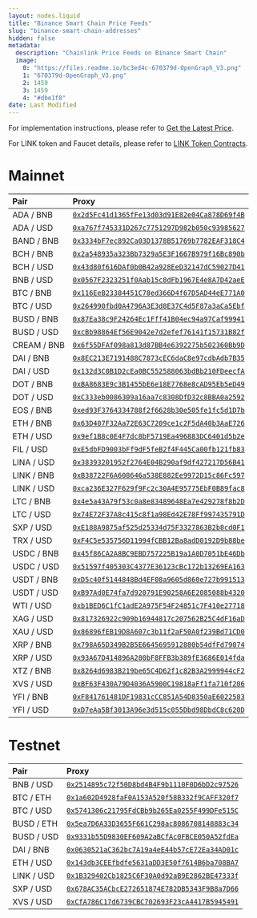 ```yaml
---
layout: nodes.liquid
title: "Binance Smart Chain Price Feeds"
slug: "binance-smart-chain-addresses"
hidden: false
metadata: 
  description: "Chainlink Price Feeds on Binance Smart Chain"
  image: 
    0: "https://files.readme.io/bc3ed4c-670379d-OpenGraph_V3.png"
    1: "670379d-OpenGraph_V3.png"
    2: 1459
    3: 1459
    4: "#dbe1f8"
date: Last Modified
---
```

For implementation instructions, please refer to [Get the Latest Price](doc:get-the-latest-price).

For LINK token and Faucet details, please refer to [LINK Token Contracts](doc:link-token-contracts).
# Mainnet

|Pair|Proxy|
|:---|:---|
|ADA / BNB|<a href='https://bscscan.com/address/0x2d5Fc41d1365fFe13d03d91E82e04Ca878D69f4B' target='_blank' rel='noreferrer, noopener'>`0x2d5Fc41d1365fFe13d03d91E82e04Ca878D69f4B`</a>|
|ADA / USD|<a href='https://bscscan.com/address/0xa767f745331D267c7751297D982b050c93985627' target='_blank' rel='noreferrer, noopener'>`0xa767f745331D267c7751297D982b050c93985627`</a>|
|BAND / BNB|<a href='https://bscscan.com/address/0x3334bF7ec892Ca03D1378B51769b7782EAF318C4' target='_blank' rel='noreferrer, noopener'>`0x3334bF7ec892Ca03D1378B51769b7782EAF318C4`</a>|
|BCH / BNB|<a href='https://bscscan.com/address/0x2a548935a323Bb7329a5E3F1667B979f16Bc890b' target='_blank' rel='noreferrer, noopener'>`0x2a548935a323Bb7329a5E3F1667B979f16Bc890b`</a>|
|BCH / USD|<a href='https://bscscan.com/address/0x43d80f616DAf0b0B42a928EeD32147dC59027D41' target='_blank' rel='noreferrer, noopener'>`0x43d80f616DAf0b0B42a928EeD32147dC59027D41`</a>|
|BNB / USD|<a href='https://bscscan.com/address/0x0567F2323251f0Aab15c8dFb1967E4e8A7D42aeE' target='_blank' rel='noreferrer, noopener'>`0x0567F2323251f0Aab15c8dFb1967E4e8A7D42aeE`</a>|
|BTC / BNB|<a href='https://bscscan.com/address/0x116EeB23384451C78ed366D4f67D5AD44eE771A0' target='_blank' rel='noreferrer, noopener'>`0x116EeB23384451C78ed366D4f67D5AD44eE771A0`</a>|
|BTC / USD|<a href='https://bscscan.com/address/0x264990fbd0A4796A3E3d8E37C4d5F87a3aCa5Ebf' target='_blank' rel='noreferrer, noopener'>`0x264990fbd0A4796A3E3d8E37C4d5F87a3aCa5Ebf`</a>|
|BUSD / BNB|<a href='https://bscscan.com/address/0x87Ea38c9F24264Ec1Fff41B04ec94a97Caf99941' target='_blank' rel='noreferrer, noopener'>`0x87Ea38c9F24264Ec1Fff41B04ec94a97Caf99941`</a>|
|BUSD / USD|<a href='https://bscscan.com/address/0xcBb98864Ef56E9042e7d2efef76141f15731B82f' target='_blank' rel='noreferrer, noopener'>`0xcBb98864Ef56E9042e7d2efef76141f15731B82f`</a>|
|CREAM / BNB|<a href='https://bscscan.com/address/0x6f55DFAf098a813d87BB4e6392275b502360Bb9D' target='_blank' rel='noreferrer, noopener'>`0x6f55DFAf098a813d87BB4e6392275b502360Bb9D`</a>|
|DAI / BNB|<a href='https://bscscan.com/address/0x8EC213E7191488C7873cEC6daC8e97cdbAdb7B35' target='_blank' rel='noreferrer, noopener'>`0x8EC213E7191488C7873cEC6daC8e97cdbAdb7B35`</a>|
|DAI / USD|<a href='https://bscscan.com/address/0x132d3C0B1D2cEa0BC552588063bdBb210FDeecfA' target='_blank' rel='noreferrer, noopener'>`0x132d3C0B1D2cEa0BC552588063bdBb210FDeecfA`</a>|
|DOT / BNB|<a href='https://bscscan.com/address/0xBA8683E9c3B1455bE6e18E7768e8cAD95Eb5eD49' target='_blank' rel='noreferrer, noopener'>`0xBA8683E9c3B1455bE6e18E7768e8cAD95Eb5eD49`</a>|
|DOT / USD|<a href='https://bscscan.com/address/0xC333eb0086309a16aa7c8308DfD32c8BBA0a2592' target='_blank' rel='noreferrer, noopener'>`0xC333eb0086309a16aa7c8308DfD32c8BBA0a2592`</a>|
|EOS / BNB|<a href='https://bscscan.com/address/0xed93F3764334788f2f6628b30e505fe1fc5d1D7b' target='_blank' rel='noreferrer, noopener'>`0xed93F3764334788f2f6628b30e505fe1fc5d1D7b`</a>|
|ETH / BNB|<a href='https://bscscan.com/address/0x63D407F32Aa72E63C7209ce1c2F5dA40b3AaE726' target='_blank' rel='noreferrer, noopener'>`0x63D407F32Aa72E63C7209ce1c2F5dA40b3AaE726`</a>|
|ETH / USD|<a href='https://bscscan.com/address/0x9ef1B8c0E4F7dc8bF5719Ea496883DC6401d5b2e' target='_blank' rel='noreferrer, noopener'>`0x9ef1B8c0E4F7dc8bF5719Ea496883DC6401d5b2e`</a>|
|FIL / USD|<a href='https://bscscan.com/address/0xE5dbFD9003bFf9dF5feB2f4F445Ca00fb121fb83' target='_blank' rel='noreferrer, noopener'>`0xE5dbFD9003bFf9dF5feB2f4F445Ca00fb121fb83`</a>|
|LINA / USD|<a href='https://bscscan.com/address/0x38393201952f2764E04B290af9df427217D56B41' target='_blank' rel='noreferrer, noopener'>`0x38393201952f2764E04B290af9df427217D56B41`</a>|
|LINK / BNB|<a href='https://bscscan.com/address/0xB38722F6A608646a538E882Ee9972D15c86Fc597' target='_blank' rel='noreferrer, noopener'>`0xB38722F6A608646a538E882Ee9972D15c86Fc597`</a>|
|LINK / USD|<a href='https://bscscan.com/address/0xca236E327F629f9Fc2c30A4E95775EbF0B89fac8' target='_blank' rel='noreferrer, noopener'>`0xca236E327F629f9Fc2c30A4E95775EbF0B89fac8`</a>|
|LTC / BNB|<a href='https://bscscan.com/address/0x4e5a43A79f53c0a8e83489648Ea7e429278f8b2D' target='_blank' rel='noreferrer, noopener'>`0x4e5a43A79f53c0a8e83489648Ea7e429278f8b2D`</a>|
|LTC / USD|<a href='https://bscscan.com/address/0x74E72F37A8c415c8f1a98Ed42E78Ff997435791D' target='_blank' rel='noreferrer, noopener'>`0x74E72F37A8c415c8f1a98Ed42E78Ff997435791D`</a>|
|SXP / USD|<a href='https://bscscan.com/address/0xE188A9875af525d25334d75F3327863B2b8cd0F1' target='_blank' rel='noreferrer, noopener'>`0xE188A9875af525d25334d75F3327863B2b8cd0F1`</a>|
|TRX / USD|<a href='https://bscscan.com/address/0xF4C5e535756D11994fCBB12Ba8adD0192D9b88be' target='_blank' rel='noreferrer, noopener'>`0xF4C5e535756D11994fCBB12Ba8adD0192D9b88be`</a>|
|USDC / BNB|<a href='https://bscscan.com/address/0x45f86CA2A8BC9EBD757225B19a1A0D7051bE46Db' target='_blank' rel='noreferrer, noopener'>`0x45f86CA2A8BC9EBD757225B19a1A0D7051bE46Db`</a>|
|USDC / USD|<a href='https://bscscan.com/address/0x51597f405303C4377E36123cBc172b13269EA163' target='_blank' rel='noreferrer, noopener'>`0x51597f405303C4377E36123cBc172b13269EA163`</a>|
|USDT / BNB|<a href='https://bscscan.com/address/0xD5c40f5144848Bd4EF08a9605d860e727b991513' target='_blank' rel='noreferrer, noopener'>`0xD5c40f5144848Bd4EF08a9605d860e727b991513`</a>|
|USDT / USD|<a href='https://bscscan.com/address/0xB97Ad0E74fa7d920791E90258A6E2085088b4320' target='_blank' rel='noreferrer, noopener'>`0xB97Ad0E74fa7d920791E90258A6E2085088b4320`</a>|
|WTI / USD|<a href='https://bscscan.com/address/0xb1BED6C1fC1adE2A975F54F24851c7F410e27718' target='_blank' rel='noreferrer, noopener'>`0xb1BED6C1fC1adE2A975F54F24851c7F410e27718`</a>|
|XAG / USD|<a href='https://bscscan.com/address/0x817326922c909b16944817c207562B25C4dF16aD' target='_blank' rel='noreferrer, noopener'>`0x817326922c909b16944817c207562B25C4dF16aD`</a>|
|XAU / USD|<a href='https://bscscan.com/address/0x86896fEB19D8A607c3b11f2aF50A0f239Bd71CD0' target='_blank' rel='noreferrer, noopener'>`0x86896fEB19D8A607c3b11f2aF50A0f239Bd71CD0`</a>|
|XRP / BNB|<a href='https://bscscan.com/address/0x798A65D349B2B5E6645695912880b54dfFd79074' target='_blank' rel='noreferrer, noopener'>`0x798A65D349B2B5E6645695912880b54dfFd79074`</a>|
|XRP / USD|<a href='https://bscscan.com/address/0x93A67D414896A280bF8FFB3b389fE3686E014fda' target='_blank' rel='noreferrer, noopener'>`0x93A67D414896A280bF8FFB3b389fE3686E014fda`</a>|
|XTZ / BNB|<a href='https://bscscan.com/address/0x8264d6983B219be65C4D62f1c82B3A2999944cF2' target='_blank' rel='noreferrer, noopener'>`0x8264d6983B219be65C4D62f1c82B3A2999944cF2`</a>|
|XVS / USD|<a href='https://bscscan.com/address/0xBF63F430A79D4036A5900C19818aFf1fa710f206' target='_blank' rel='noreferrer, noopener'>`0xBF63F430A79D4036A5900C19818aFf1fa710f206`</a>|
|YFI / BNB|<a href='https://bscscan.com/address/0xF841761481DF19831cCC851A54D8350aE6022583' target='_blank' rel='noreferrer, noopener'>`0xF841761481DF19831cCC851A54D8350aE6022583`</a>|
|YFI / USD|<a href='https://bscscan.com/address/0xD7eAa5Bf3013A96e3d515c055Dbd98DbdC8c620D' target='_blank' rel='noreferrer, noopener'>`0xD7eAa5Bf3013A96e3d515c055Dbd98DbdC8c620D`</a>|


# Testnet

|Pair|Proxy|
|:---|:---|
|BNB / USD|<a href='https://testnet.bscscan.com/address/0x2514895c72f50D8bd4B4F9b1110F0D6bD2c97526' target='_blank' rel='noreferrer, noopener'>`0x2514895c72f50D8bd4B4F9b1110F0D6bD2c97526`</a>|
|BTC / ETH|<a href='https://testnet.bscscan.com/address/0x1a602D4928faF0A153A520f58B332f9CAFF320f7' target='_blank' rel='noreferrer, noopener'>`0x1a602D4928faF0A153A520f58B332f9CAFF320f7`</a>|
|BTC / USD|<a href='https://testnet.bscscan.com/address/0x5741306c21795FdCBb9b265Ea0255F499DFe515C' target='_blank' rel='noreferrer, noopener'>`0x5741306c21795FdCBb9b265Ea0255F499DFe515C`</a>|
|BUSD / ETH|<a href='https://testnet.bscscan.com/address/0x5ea7D6A33D3655F661C298ac8086708148883c34' target='_blank' rel='noreferrer, noopener'>`0x5ea7D6A33D3655F661C298ac8086708148883c34`</a>|
|BUSD / USD|<a href='https://testnet.bscscan.com/address/0x9331b55D9830EF609A2aBCfAc0FBCE050A52fdEa' target='_blank' rel='noreferrer, noopener'>`0x9331b55D9830EF609A2aBCfAc0FBCE050A52fdEa`</a>|
|DAI / BNB|<a href='https://testnet.bscscan.com/address/0x0630521aC362bc7A19a4eE44b57cE72Ea34AD01c' target='_blank' rel='noreferrer, noopener'>`0x0630521aC362bc7A19a4eE44b57cE72Ea34AD01c`</a>|
|ETH / USD|<a href='https://testnet.bscscan.com/address/0x143db3CEEfbdfe5631aDD3E50f7614B6ba708BA7' target='_blank' rel='noreferrer, noopener'>`0x143db3CEEfbdfe5631aDD3E50f7614B6ba708BA7`</a>|
|LINK / USD|<a href='https://testnet.bscscan.com/address/0x1B329402Cb1825C6F30A0d92aB9E2862BE47333f' target='_blank' rel='noreferrer, noopener'>`0x1B329402Cb1825C6F30A0d92aB9E2862BE47333f`</a>|
|SXP / USD|<a href='https://testnet.bscscan.com/address/0x678AC35ACbcE272651874E782DB5343F9B8a7D66' target='_blank' rel='noreferrer, noopener'>`0x678AC35ACbcE272651874E782DB5343F9B8a7D66`</a>|
|XVS / USD|<a href='https://testnet.bscscan.com/address/0xCfA786C17d6739CBC702693F23cA4417B5945491' target='_blank' rel='noreferrer, noopener'>`0xCfA786C17d6739CBC702693F23cA4417B5945491`</a>|